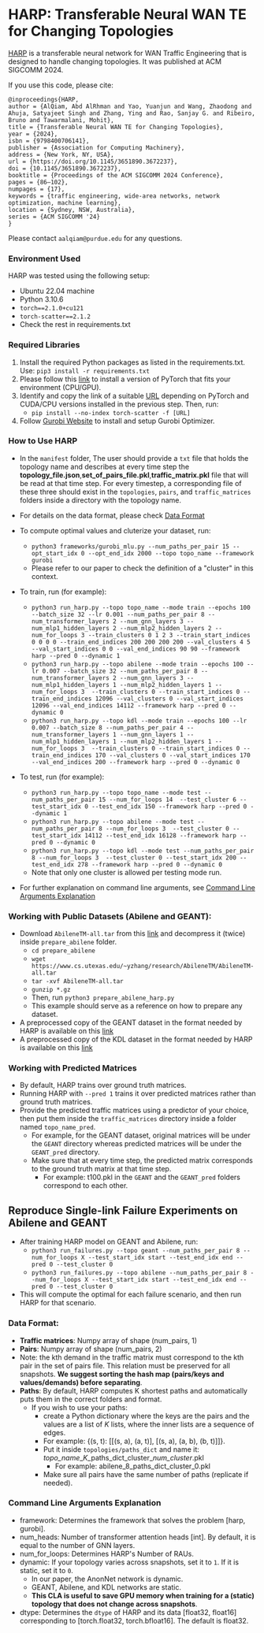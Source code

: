 # HARP: Transferable Neural WAN TE for Changing Topologies
[HARP](https://dl.acm.org/doi/10.1145/3651890.3672237) is a transferable neural network for WAN Traffic Engineering that is designed to handle changing topologies. It was published at ACM SIGCOMM 2024.

If you use this code, please cite:
```
@inproceedings{HARP,
author = {AlQiam, Abd AlRhman and Yao, Yuanjun and Wang, Zhaodong and Ahuja, Satyajeet Singh and Zhang, Ying and Rao, Sanjay G. and Ribeiro, Bruno and Tawarmalani, Mohit},
title = {Transferable Neural WAN TE for Changing Topologies},
year = {2024},
isbn = {9798400706141},
publisher = {Association for Computing Machinery},
address = {New York, NY, USA},
url = {https://doi.org/10.1145/3651890.3672237},
doi = {10.1145/3651890.3672237},
booktitle = {Proceedings of the ACM SIGCOMM 2024 Conference},
pages = {86–102},
numpages = {17},
keywords = {traffic engineering, wide-area networks, network optimization, machine learning},
location = {Sydney, NSW, Australia},
series = {ACM SIGCOMM '24}
}
```
Please contact `aalqiam@purdue.edu` for any questions.
### Environment Used
HARP was tested using the following setup:
- Ubuntu 22.04 machine
- Python 3.10.6
- `torch==2.1.0+cu121`
- `torch-scatter==2.1.2`
- Check the rest in requirements.txt
### Required Libraries
1. Install the required Python packages as listed in the requirements.txt. Use:
   `pip3 install -r requirements.txt`
2. Please follow this [link](https://pytorch.org/get-started/locally/) to install a version of PyTorch that fits your environment (CPU/GPU).
3. Identify and copy the link of a suitable [URL](https://data.pyg.org/whl/) depending on PyTorch and CUDA/CPU versions installed in the previous step. Then, run:
   - `pip install --no-index torch-scatter -f [URL]`
4. Follow [Gurobi Website](https://www.gurobi.com/) to install and setup Gurobi Optimizer.
      
### How to Use HARP
- In the `manifest` folder, The user should provide a `txt` file that holds the topology name and describes at every time step the **topology_file.json**,**set_of_pairs_file.pkl**,**traffic_matrix.pkl** file that will be read at that time step. For every timestep, a corresponding file of these three should exist in the `topologies`, `pairs`, and `traffic_matrices` folders inside a directory with the topology name. 
- For details on the data format, please check [Data Format](#data-format)
- To compute optimal values and cluterize your dataset, run:
   - ``python3 frameworks/gurobi_mlu.py --num_paths_per_pair 15 --opt_start_idx 0 --opt_end_idx 2000 --topo topo_name --framework gurobi``
   - Please refer to our paper to check the definition of a "cluster" in this context.

 - To train, run (for example):
   - ``python3 run_harp.py --topo topo_name --mode train --epochs 100 --batch_size 32 --lr 0.001 --num_paths_per_pair 8 --num_transformer_layers 2 --num_gnn_layers 3 --num_mlp1_hidden_layers 2 --num_mlp2_hidden_layers 2 --num_for_loops 3 --train_clusters 0 1 2 3 --train_start_indices 0 0 0 0 --train_end_indices 200 200 200 200 --val_clusters 4 5 --val_start_indices 0 0 --val_end_indices 90 90 --framework harp --pred 0 --dynamic 1``
   - ``python3 run_harp.py --topo abilene --mode train --epochs 100 --lr 0.007 --batch_size 32 --num_paths_per_pair 8 --num_transformer_layers 2 --num_gnn_layers 3 --num_mlp1_hidden_layers 1 --num_mlp2_hidden_layers 1 --num_for_loops 3  --train_clusters 0 --train_start_indices 0 --train_end_indices 12096 --val_clusters 0 --val_start_indices 12096 --val_end_indices 14112 --framework harp --pred 0 --dynamic 0``
   - ``python3 run_harp.py --topo kdl --mode train --epochs 100 --lr 0.007 --batch_size 8 --num_paths_per_pair 4 --num_transformer_layers 1 --num_gnn_layers 1 --num_mlp1_hidden_layers 1 --num_mlp2_hidden_layers 1 --num_for_loops 3  --train_clusters 0 --train_start_indices 0 --train_end_indices 170 --val_clusters 0 --val_start_indices 170 --val_end_indices 200 --framework harp --pred 0 --dynamic 0``

- To test, run (for example):
   - ``python3 run_harp.py --topo topo_name --mode test --num_paths_per_pair 15 --num_for_loops 14  --test_cluster 6 --test_start_idx 0 --test_end_idx 150 --framework harp --pred 0 --dynamic 1``
   - ``python3 run_harp.py --topo abilene --mode test --num_paths_per_pair 8 --num_for_loops 3  --test_cluster 0 --test_start_idx 14112 --test_end_idx 16128 --framework harp --pred 0 --dynamic 0``
   - ``python3 run_harp.py --topo kdl --mode test --num_paths_per_pair 8 --num_for_loops 3  --test_cluster 0 --test_start_idx 200 --test_end_idx 278 --framework harp --pred 0 --dynamic 0``
   - Note that only one cluster is allowed per testing mode run.
- For further explanation on command line arguments, see [Command Line Arguments Explanation](#command-line-arguments-explanation)

### Working with Public Datasets (Abilene and GEANT):
- Download `AbileneTM-all.tar` from this [link](https://www.cs.utexas.edu/~yzhang/research/AbileneTM/) and decompress it (twice) inside ``prepare_abilene`` folder.
   - `cd prepare_abilene`
   - `wget https://www.cs.utexas.edu/~yzhang/research/AbileneTM/AbileneTM-all.tar`
   - `tar -xvf AbileneTM-all.tar`
   - `gunzip *.gz`
   - Then, run ``python3 prepare_abilene_harp.py``
   - This example should serve as a reference on how to prepare any dataset.
- A preprocessed copy of the GEANT dataset in the format needed by HARP is available on this [link](https://app.box.com/s/v0qjip0ohdezzm0k08unlxk6aqp9tv1f)
- A preprocessed copy of the KDL dataset in the format needed by HARP is available on this [link](https://drive.google.com/file/d/1dZLhpgJ1ZcjzsZsPZwbTr0t2_Fkz_8oP/view)

### Working with Predicted Matrices
- By default, HARP trains over ground truth matrices.
- Running HARP with ``--pred 1`` trains it over predicted matrices rather than ground truth matrices.
- Provide the predicted traffic matrices using a predictor of your choice, then put them inside the `traffic_matrices` directory inside a folder named `topo_name_pred`.
  - For example, for the GEANT dataset, original matrices will be under the `GEANT` directory whereas predicted matrices will be under the `GEANT_pred` directory.
  - Make sure that at every time step, the predicted matrix corresponds to the ground truth matrix at that time step.
     - For example: t100.pkl in the `GEANT` and the `GEANT_pred` folders correspond to each other.

## Reproduce Single-link Failure Experiments on Abilene and GEANT
- After training HARP model on GEANT and Abilene, run:
  - ``python3 run_failures.py --topo geant --num_paths_per_pair 8 --num_for_loops X --test_start_idx start --test_end_idx end --pred 0 --test_cluster 0``
  - ``python3 run_failures.py --topo abilene --num_paths_per_pair 8 --num_for_loops X --test_start_idx start --test_end_idx end --pred 0 --test_cluster 0``
- This will compute the optimal for each failure scenario, and then run HARP for that scenario.

### Data Format:
- **Traffic matrices**: Numpy array of shape (num_pairs, 1)
- **Pairs**: Numpy array of shape (num_pairs, 2)
- Note: the kth demand in the traffic matrix must correspond to the kth pair in the set of pairs file. This relation must be preserved for all snapshots. **We suggest sorting the hash map (pairs/keys and values/demands) before separating**.
- **Paths**: By default, HARP computes K shortest paths and automatically puts them in the correct folders and format.
   - If you wish to use your paths:
     - create a Python dictionary where the keys are the pairs and the values are a list of $K$ lists, where the inner lists are a sequence of edges.
     - For example: {(s, t): [[(s, a), (a, t)], [(s, a), (a, b), (b, t)]]}.
     - Put it inside `topologies/paths_dict` and name it: *topo_name*\_*K*\_paths_dict_cluster_*num_cluster*.pkl
        - For example: abilene_8_paths_dict_cluster_0.pkl
     - Make sure all pairs have the same number of paths (replicate if needed).

### Command Line Arguments Explanation
- framework: Determines the framework that solves the problem [harp, gurobi].
- num_heads: Number of transformer attention heads [int]. By default, it is equal to the number of GNN layers.
- num_for_loops: Determines HARP's Number of RAUs.
- dynamic: If your topology varies across snapshots, set it to `1`. If it is static, set it to `0`.
   - In our paper, the AnonNet network is dynamic.
   - GEANT, Abilene, and KDL networks are static.
   - **This CLA is useful to save GPU memory when training for a (static) topology that does not change across snapshots**.
- dtype: Determines the `dtype` of HARP and its data [float32, float16] corresponding to [torch.float32, torch.bfloat16]. The default is float32.
